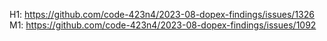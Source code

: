 H1: https://github.com/code-423n4/2023-08-dopex-findings/issues/1326
M1: https://github.com/code-423n4/2023-08-dopex-findings/issues/1092